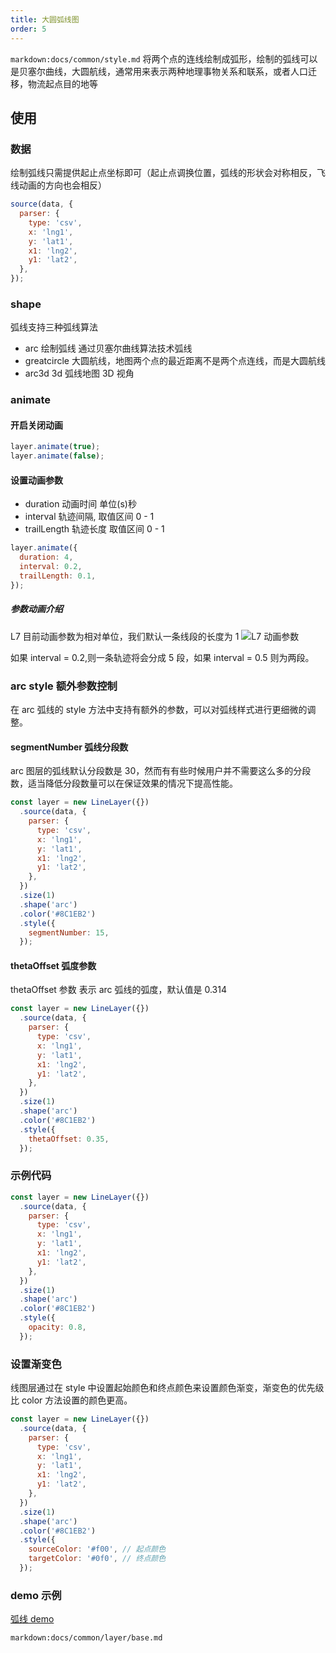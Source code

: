 ```yaml
---
title: 大圆弧线图
order: 5
---
```


`markdown:docs/common/style.md`
将两个点的连线绘制成弧形，绘制的弧线可以是贝塞尔曲线，大圆航线，通常用来表示两种地理事物关系和联系，或者人口迁移，物流起点目的地等

## 使用

### 数据

绘制弧线只需提供起止点坐标即可（起止点调换位置，弧线的形状会对称相反，飞线动画的方向也会相反）

```javascript
source(data, {
  parser: {
    type: 'csv',
    x: 'lng1',
    y: 'lat1',
    x1: 'lng2',
    y1: 'lat2',
  },
});
```

### shape

弧线支持三种弧线算法

- arc 绘制弧线 通过贝塞尔曲线算法技术弧线
- greatcircle 大圆航线，地图两个点的最近距离不是两个点连线，而是大圆航线
- arc3d 3d 弧线地图 3D 视角

### animate

#### 开启关闭动画

```javascript
layer.animate(true);
layer.animate(false);
```

#### 设置动画参数

- duration 动画时间 单位(s)秒
- interval 轨迹间隔, 取值区间 0 - 1
- trailLength 轨迹长度 取值区间 0 - 1

```javascript
layer.animate({
  duration: 4,
  interval: 0.2,
  trailLength: 0.1,
});
```

##### 参数动画介绍

L7 目前动画参数为相对单位，我们默认一条线段的长度为 1
![L7 动画参数](https://gw.alipayobjects.com/mdn/rms_855bab/afts/img/A*IBBfSIkb51cAAAAAAAAAAABkARQnAQ)

如果 interval = 0.2,则一条轨迹将会分成 5 段，如果 interval = 0.5 则为两段。

### arc style 额外参数控制

在 arc 弧线的 style 方法中支持有额外的参数，可以对弧线样式进行更细微的调整。

#### segmentNumber 弧线分段数

arc 图层的弧线默认分段数是 30，然而有有些时候用户并不需要这么多的分段数，适当降低分段数量可以在保证效果的情况下提高性能。

```javascript
const layer = new LineLayer({})
  .source(data, {
    parser: {
      type: 'csv',
      x: 'lng1',
      y: 'lat1',
      x1: 'lng2',
      y1: 'lat2',
    },
  })
  .size(1)
  .shape('arc')
  .color('#8C1EB2')
  .style({
    segmentNumber: 15,
  });
```

#### thetaOffset 弧度参数

thetaOffset 参数 表示 arc 弧线的弧度，默认值是 0.314

```javascript
const layer = new LineLayer({})
  .source(data, {
    parser: {
      type: 'csv',
      x: 'lng1',
      y: 'lat1',
      x1: 'lng2',
      y1: 'lat2',
    },
  })
  .size(1)
  .shape('arc')
  .color('#8C1EB2')
  .style({
    thetaOffset: 0.35,
  });
```

### 示例代码

```javascript
const layer = new LineLayer({})
  .source(data, {
    parser: {
      type: 'csv',
      x: 'lng1',
      y: 'lat1',
      x1: 'lng2',
      y1: 'lat2',
    },
  })
  .size(1)
  .shape('arc')
  .color('#8C1EB2')
  .style({
    opacity: 0.8,
  });
```

### 设置渐变色

线图层通过在 style 中设置起始颜色和终点颜色来设置颜色渐变，渐变色的优先级比 color 方法设置的颜色更高。

```javascript
const layer = new LineLayer({})
  .source(data, {
    parser: {
      type: 'csv',
      x: 'lng1',
      y: 'lat1',
      x1: 'lng2',
      y1: 'lat2',
    },
  })
  .size(1)
  .shape('arc')
  .color('#8C1EB2')
  .style({
    sourceColor: '#f00', // 起点颜色
    targetColor: '#0f0', // 终点颜色
  });
```

### demo 示例

[弧线 demo](../../../examples/gallery/basic#arcCircle)

`markdown:docs/common/layer/base.md`
